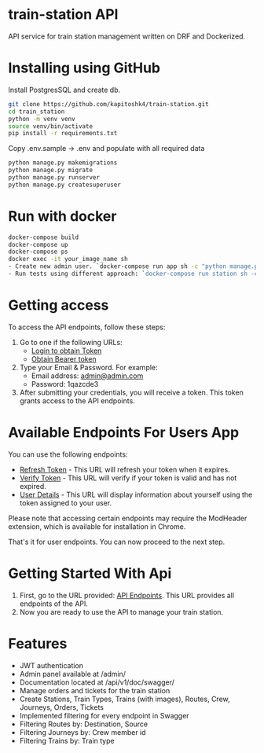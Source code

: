# train-station API

API service for train station management written on DRF and Dockerized.

# Installing using GitHub

Install PostgresSQL and create db.
```bash
git clone https://github.com/kapitoshk4/train-station.git
cd train_station
python -m venv venv
source venv/bin/activate
pip install -r requirements.txt
```
Copy .env.sample -> .env and populate with all required data
```bash
python manage.py makemigrations
python manage.py migrate
python manage.py runserver
python manage.py createsuperuser
```
# Run with docker

```bash
docker-compose build
docker-compose up
docker-compose ps
docker exec -it your_image_name sh
- Create new admin user. `docker-compose run app sh -c "python manage.py createsuperuser`;
- Run tests using different approach: `docker-compose run station sh -c "python manage.py test"`;
```
# Getting access

To access the API endpoints, follow these steps:

1. Go to one if the following URLs:
   - [Login to obtain Token](http://127.0.0.1:8000/api/v1/user/register/) 
   - [Obtain Bearer token](http://127.0.0.1:8000/api/v1/user/token/)
2. Type your Email & Password. For example:
   - Email address: admin@admin.com
   - Password: 1qazcde3
3. After submitting your credentials, you will receive a token. This token grants access to the API endpoints.

# Available Endpoints For Users App

You can use the following endpoints:

- [Refresh Token](http://127.0.0.1:8000/api/v1/user/token/refresh/) - This URL will refresh your token when it expires.
- [Verify Token](http://127.0.0.1:8000/api/v1/user/token/verify/) - This URL will verify if your token is valid and has not expired.
- [User Details](http://127.0.0.1:8000/api/v1/user/me/) - This URL will display information about yourself using the token assigned to your user.

Please note that accessing certain endpoints may require the ModHeader extension, which is available for installation in Chrome.

That's it for user endpoints. You can now proceed to the next step.

# Getting Started With Api

1. First, go to the URL provided: [API Endpoints](http://127.0.0.1:8000/api/v1/station/). This URL provides all endpoints of the API.
2. Now you are ready to use the API to manage your train station.

# Features
- JWT authentication
- Admin panel available at /admin/
- Documentation located at /api/v1/doc/swagger/
- Manage orders and tickets for the train station
- Create Stations, Train Types, Trains (with images), Routes, Crew, Journeys, Orders, Tickets
- Implemented filtering for every endpoint in Swagger
- Filtering Routes by: Destination, Source
- Filtering Journeys by: Crew member id
- Filtering Trains by: Train type
